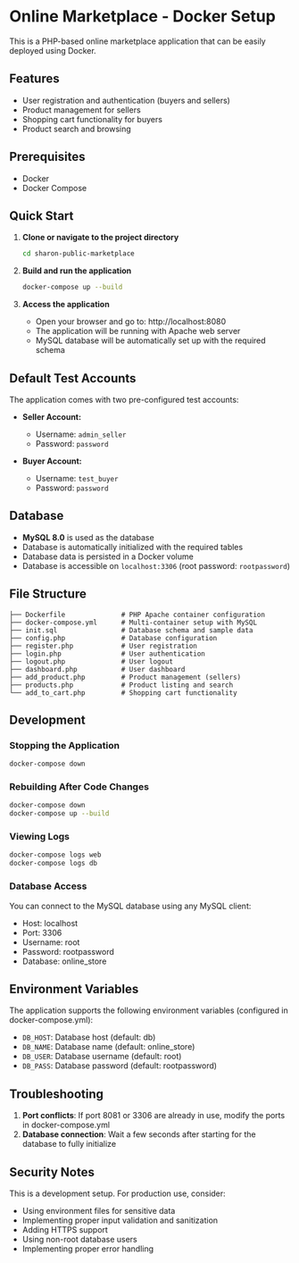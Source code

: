 # Online Marketplace - Docker Setup

This is a PHP-based online marketplace application that can be easily deployed using Docker.

## Features

- User registration and authentication (buyers and sellers)
- Product management for sellers
- Shopping cart functionality for buyers
- Product search and browsing

## Prerequisites

- Docker
- Docker Compose

## Quick Start

1. **Clone or navigate to the project directory**
   ```bash
   cd sharon-public-marketplace
   ```

2. **Build and run the application**
   ```bash
   docker-compose up --build
   ```

3. **Access the application**
   - Open your browser and go to: http://localhost:8080
   - The application will be running with Apache web server
   - MySQL database will be automatically set up with the required schema

## Default Test Accounts

The application comes with two pre-configured test accounts:

- **Seller Account:**
  - Username: `admin_seller`
  - Password: `password`

- **Buyer Account:**
  - Username: `test_buyer`
  - Password: `password`

## Database

- **MySQL 8.0** is used as the database
- Database is automatically initialized with the required tables
- Database data is persisted in a Docker volume
- Database is accessible on `localhost:3306` (root password: `rootpassword`)

## File Structure

```
├── Dockerfile              # PHP Apache container configuration
├── docker-compose.yml      # Multi-container setup with MySQL
├── init.sql                # Database schema and sample data
├── config.php              # Database configuration
├── register.php            # User registration
├── login.php               # User authentication
├── logout.php              # User logout
├── dashboard.php           # User dashboard
├── add_product.php         # Product management (sellers)
├── products.php            # Product listing and search
└── add_to_cart.php         # Shopping cart functionality
```

## Development

### Stopping the Application
```bash
docker-compose down
```

### Rebuilding After Code Changes
```bash
docker-compose down
docker-compose up --build
```

### Viewing Logs
```bash
docker-compose logs web
docker-compose logs db
```

### Database Access
You can connect to the MySQL database using any MySQL client:
- Host: localhost
- Port: 3306
- Username: root
- Password: rootpassword
- Database: online_store

## Environment Variables

The application supports the following environment variables (configured in docker-compose.yml):

- `DB_HOST`: Database host (default: db)
- `DB_NAME`: Database name (default: online_store)
- `DB_USER`: Database username (default: root)
- `DB_PASS`: Database password (default: rootpassword)

## Troubleshooting

1. **Port conflicts**: If port 8081 or 3306 are already in use, modify the ports in docker-compose.yml
2. **Database connection**: Wait a few seconds after starting for the database to fully initialize

## Security Notes

This is a development setup. For production use, consider:
- Using environment files for sensitive data
- Implementing proper input validation and sanitization
- Adding HTTPS support
- Using non-root database users
- Implementing proper error handling